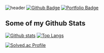 ![header](https://capsule-render.vercel.app/api?type=wave&color=auto&height=300&section=header&text=Yuseok%20Son&fontSize=90)
[![Github Badge](https://img.shields.io/badge/-handsoneu-grey?style=flat&logo=github&logoColor=white&link=https://github.com/handsone-u/)](https://www.github.com/handsone-u/) [![Portfolio Badge](https://img.shields.io/badge/portfolio-web-blue?style=flat&link=https://github.com/handsone-u/)](https://github.com/handsone-u/) 
## Some of my Github Stats

[![Github stats](https://github-readme-stats.vercel.app/api?username=handsone-u&show_icons=true&include_all_commits=true)](https://github.com/handsone-u/github-readme-stats)
[![Top Langs](https://github-readme-stats.vercel.app/api/top-langs/?username=handsone-u&layout=compact)](https://github.com/handsone-u/github-readme-stats)

[![Solved.ac Profile](http://mazassumnida.wtf/api/v2/generate_badge?boj=jk04172)](https://solved.ac/jk04172/)
